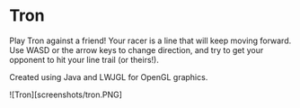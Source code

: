 # Tron

Play Tron against a friend! Your racer is a line that will keep moving forward. Use WASD or the arrow keys to change direction, and try to get your opponent to hit your line trail (or theirs!).

Created using Java and LWJGL for OpenGL graphics.

![Tron][screenshots/tron.PNG]